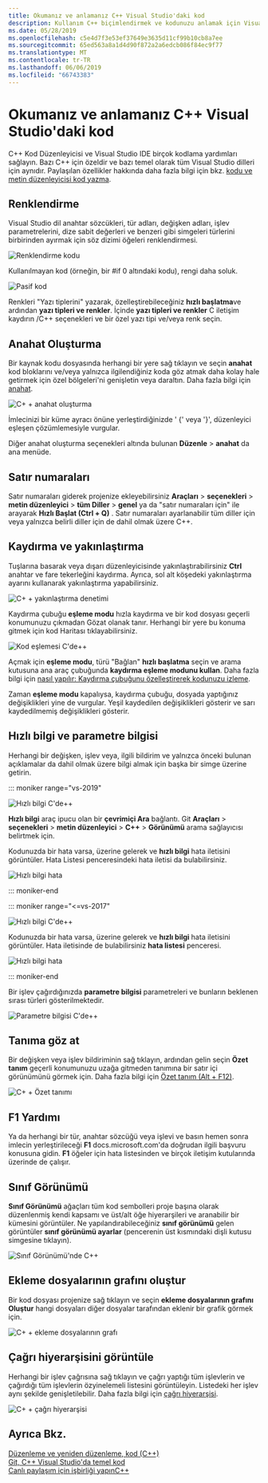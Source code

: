 ```yaml
---
title: Okumanız ve anlamanız C++ Visual Studio'daki kod
description: Kullanım C++ biçimlendirmek ve kodunuzu anlamak için Visual Studio'daki Kod Düzenleyicisi.
ms.date: 05/28/2019
ms.openlocfilehash: c5e4d7f3e53ef37649e3635d11cf99b10cb8a7ee
ms.sourcegitcommit: 65ed563a8a1d4d90f872a2a6edcb086f84ec9f77
ms.translationtype: MT
ms.contentlocale: tr-TR
ms.lasthandoff: 06/06/2019
ms.locfileid: "66743383"
---
```

# <a name="read-and-understand-c-code-in-visual-studio"></a>Okumanız ve anlamanız C++ Visual Studio'daki kod

C++ Kod Düzenleyicisi ve Visual Studio IDE birçok kodlama yardımları sağlayın. Bazı C++ için özeldir ve bazı temel olarak tüm Visual Studio dilleri için aynıdır. Paylaşılan özellikler hakkında daha fazla bilgi için bkz. [kodu ve metin düzenleyicisi kod yazma](/visualstudio/ide/writing-code-in-the-code-and-text-editor).  

## <a name="colorization"></a>Renklendirme

Visual Studio dil anahtar sözcükleri, tür adları, değişken adları, işlev parametrelerini, dize sabit değerleri ve benzeri gibi simgeleri türlerini birbirinden ayırmak için söz dizimi öğeleri renklendirmesi.

![Renklendirme kodu](../ide/media/code-outline-colorization.png " C++ renklendirme")

 Kullanılmayan kod (örneğin, bir #if 0 altındaki kodu), rengi daha soluk.

 ![Pasif kod](../ide/media/inactive-code-cpp.png " C++ pasif kod")

Renkleri "Yazı tiplerini" yazarak, özelleştirebileceğiniz **hızlı başlatma**ve ardından **yazı tipleri ve renkler**. İçinde **yazı tipleri ve renkler** C iletişim kaydırın /C++ seçenekleri ve bir özel yazı tipi ve/veya renk seçin.

## <a name="outlining"></a>Anahat Oluşturma

Bir kaynak kodu dosyasında herhangi bir yere sağ tıklayın ve seçin **anahat** kod bloklarını ve/veya yalnızca ilgilendiğiniz koda göz atmak daha kolay hale getirmek için özel bölgeleri'ni genişletin veya daraltın. Daha fazla bilgi için [anahat](/visualstudio/ide/outlining).

![C&#43; &#43; anahat oluşturma](../ide/media/vs2015_cpp_outlining.png "anahat oluşturma")

İmlecinizi bir küme ayracı önüne yerleştirdiğinizde ' {' veya '}', düzenleyici eşleşen çözümlemesiyle vurgular.

Diğer anahat oluşturma seçenekleri altında bulunan **Düzenle** > **anahat** da ana menüde.

## <a name="line-numbers"></a>Satır numaraları

Satır numaraları giderek projenize ekleyebilirsiniz **Araçları** > **seçenekleri** > **metin düzenleyici** > **tüm Diller** > **genel** ya da "satır numaraları için" ile arayarak **Hızlı Başlat (Ctrl + Q)** . Satır numaraları ayarlanabilir tüm diller için veya yalnızca belirli diller için de dahil olmak üzere C++.

## <a name="scroll-and-zoom"></a>Kaydırma ve yakınlaştırma

Tuşlarına basarak veya dışarı düzenleyicisinde yakınlaştırabilirsiniz **Ctrl** anahtar ve fare tekerleğini kaydırma. Ayrıca, sol alt köşedeki yakınlaştırma ayarını kullanarak yakınlaştırma yapabilirsiniz.

![C&#43; &#43; yakınlaştırma denetimi](../ide/media/zoom-control.png "yakınlaştırma denetimi")

Kaydırma çubuğu **eşleme modu** hızla kaydırma ve bir kod dosyası geçerli konumunuzu çıkmadan Gözat olanak tanır. Herhangi bir yere bu konuma gitmek için kod Haritası tıklayabilirsiniz.

![Kod eşlemesi C'de&#43;&#43;](../ide/media/vs2015-cpp-code-map.png "kod eşlemesi")

Açmak için **eşleme modu**, türü "Bağlan" **hızlı başlatma** seçin ve arama kutusuna ana araç çubuğunda **kaydırma eşleme modunu kullan**. Daha fazla bilgi için [nasıl yapılır: Kaydırma çubuğunu özelleştirerek kodunuzu izleme](/visualstudio/ide/how-to-track-your-code-by-customizing-the-scrollbar).

Zaman **eşleme modu** kapalıysa, kaydırma çubuğu, dosyada yaptığınız değişiklikleri yine de vurgular. Yeşil kaydedilen değişiklikleri gösterir ve sarı kaydedilmemiş değişiklikleri gösterir.

## <a name="quick-info-and-parameter-info"></a>Hızlı bilgi ve parametre bilgisi

Herhangi bir değişken, işlev veya, ilgili bildirim ve yalnızca önceki bulunan açıklamalar da dahil olmak üzere bilgi almak için başka bir simge üzerine getirin.

::: moniker range="vs-2019"

![Hızlı bilgi C'de&#43;&#43;](../ide/media/quick-info-vs2019.png "hızlı bilgi")

**Hızlı bilgi** araç ipucu olan bir **çevrimiçi Ara** bağlantı. Git **Araçları** > **seçenekleri** > **metin düzenleyici**  >  **C++**  >  **Görünümü** arama sağlayıcısı belirtmek için. 

Kodunuzda bir hata varsa, üzerine gelerek ve **hızlı bilgi** hata iletisini görüntüler. Hata Listesi penceresindeki hata iletisi da bulabilirsiniz.

![Hızlı bilgi hata](../ide/media/quickinfo-on-error.png "hata hızlı bilgi")

::: moniker-end

::: moniker range="<=vs-2017"

![Hızlı bilgi C'de&#43;&#43;](../ide/media/quick-info.png "hızlı bilgi")

Kodunuzda bir hata varsa, üzerine gelerek ve **hızlı bilgi** hata iletisini görüntüler. Hata iletisinde de bulabilirsiniz **hata listesi** penceresi.

![Hızlı bilgi hata](../ide/media/quickinfo-on-error.png "hata hızlı bilgi")

::: moniker-end

Bir işlev çağırdığınızda **parametre bilgisi** parametreleri ve bunların beklenen sırası türleri gösterilmektedir.

![Parametre bilgisi C'de&#43;&#43;](../ide/media/parameter-info.png "parametre bilgisi")

## <a name="peek-definition"></a>Tanıma göz at

Bir değişken veya işlev bildiriminin sağ tıklayın, ardından gelin seçin **Özet tanım** geçerli konumunuzu uzağa gitmeden tanımına bir satır içi görünümünü görmek için. Daha fazla bilgi için [Özet tanım (Alt + F12)](/visualstudio/ide/how-to-view-and-edit-code-by-using-peek-definition-alt-plus-f12).

![C&#43; &#43; Özet tanımı](../ide/media/vs2015_cpp_peek_definition.png "vs2015_cpp_peek_definition")

##  <a name="f1-help"></a>F1 Yardımı

Ya da herhangi bir tür, anahtar sözcüğü veya işlevi ve basın hemen sonra imlecin yerleştirileceği **F1** docs.microsoft.com'da doğrudan ilgili başvuru konusuna gidin. **F1** öğeler için hata listesinden ve birçok iletişim kutularında üzerinde de çalışır.

## <a name="class-view"></a>Sınıf Görünümü

**Sınıf Görünümü** ağaçları tüm kod sembolleri proje başına olarak düzenlenmiş kendi kapsamı ve üst/alt öğe hiyerarşileri ve aranabilir bir kümesini görüntüler. Ne yapılandırabileceğiniz **sınıf görünümü** gelen görüntüler **sınıf görünümü ayarlar** (pencerenin üst kısmındaki dişli kutusu simgesine tıklayın).

![Sınıf Görünümü'nde C&#43;&#43;](../ide/media/class-view.png "sınıf görünümü")

## <a name="generate-graph-of-include-files"></a>Ekleme dosyalarının grafını oluştur

Bir kod dosyası projenize sağ tıklayın ve seçin **ekleme dosyalarının grafını Oluştur** hangi dosyaları diğer dosyalar tarafından eklenir bir grafik görmek için.

![C&#43; &#43; ekleme dosyalarının grafı](../ide/media/vs2015_cpp_include_graph.png "vs2015_cpp_include_graph")

## <a name="view-call-hierarchy"></a>Çağrı hiyerarşisini görüntüle

Herhangi bir işlev çağrısına sağ tıklayın ve çağrı yaptığı tüm işlevlerin ve çağırdığı tüm işlevlerin özyinelemeli listesini görüntüleyin. Listedeki her işlev aynı şekilde genişletilebilir. Daha fazla bilgi için [çağrı hiyerarşisi](/visualstudio/ide/reference/call-hierarchy).

![C&#43; &#43; çağrı hiyerarşisi](../ide/media/vs2015_cpp_call_hierarchy.png "vs2015_cpp_call_hierarchy")

## <a name="see-also"></a>Ayrıca Bkz.

[Düzenleme ve yeniden düzenleme, kod (C++)](writing-and-refactoring-code-cpp.md)</br>
[Git, C++ Visual Studio'da temel kod](navigate-code-cpp.md)</br>
[Canlı paylaşım için işbirliği yapınC++](live-share-cpp.md)
